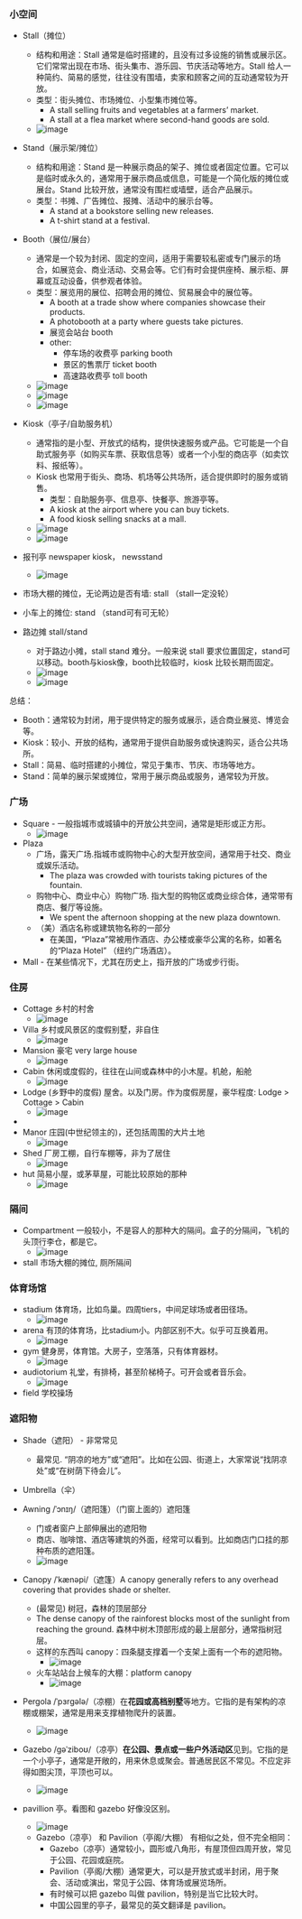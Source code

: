 ### 小空间

- Stall（摊位）
  - 结构和用途：Stall 通常是临时搭建的，且没有过多设施的销售或展示区。它们常常出现在市场、街头集市、游乐园、节庆活动等地方。Stall 给人一种简约、简易的感觉，往往没有围墙，卖家和顾客之间的互动通常较为开放。
  - 类型：街头摊位、市场摊位、小型集市摊位等。
    - A stall selling fruits and vegetables at a farmers’ market.
    - A stall at a flea market where second-hand goods are sold.
  - ![image](https://github.com/user-attachments/assets/437a445e-df31-4da4-87d9-c6120b001598)

- Stand（展示架/摊位）
  - 结构和用途：Stand 是一种展示商品的架子、摊位或者固定位置。它可以是临时或永久的，通常用于展示商品或信息，可能是一个简化版的摊位或展台。Stand 比较开放，通常没有围栏或墙壁，适合产品展示。
  - 类型：书摊、广告摊位、报摊、活动中的展示台等。
    - A stand at a bookstore selling new releases.
    - A t-shirt stand at a festival.
- Booth（展位/展台）
  - 通常是一个较为封闭、固定的空间，适用于需要较私密或专门展示的场合，如展览会、商业活动、交易会等。它们有时会提供座椅、展示柜、屏幕或互动设备，供参观者体验。
  - 类型：展览用的展位、招聘会用的摊位、贸易展会中的展位等。
    - A booth at a trade show where companies showcase their products.
    - A photobooth at a party where guests take pictures.
    - 展览会站台 booth
    - other:
      - 停车场的收费亭 parking booth
      - 景区的售票厅 ticket booth
      - 高速路收费亭 toll booth
  - ![image](https://github.com/user-attachments/assets/2f5ef58c-37d4-4d80-acfb-e9d1e358c677)
  - ![image](https://github.com/user-attachments/assets/67d79b7c-4634-4a98-a167-23ca8b196a72)
  - ![image](https://github.com/user-attachments/assets/e3c0414c-8b36-400c-8d70-9ed3a73a1486)
- Kiosk（亭子/自助服务机）
  - 通常指的是小型、开放式的结构，提供快速服务或产品。它可能是一个自助式服务亭（如购买车票、获取信息等）或者一个小型的商店亭（如卖饮料、报纸等）。
  - Kiosk 也常用于街头、商场、机场等公共场所，适合提供即时的服务或销售。
    - 类型：自助服务亭、信息亭、快餐亭、旅游亭等。
    - A kiosk at the airport where you can buy tickets.
    - A food kiosk selling snacks at a mall.
  - ![image](https://github.com/user-attachments/assets/c97d32e9-61c7-42e8-b852-f904a566c5aa)
  - ![image](https://github.com/user-attachments/assets/0639712d-4a32-47c7-a895-46793a22af3c)


- 报刊亭 newspaper kiosk， newsstand
  - ![image](https://github.com/user-attachments/assets/9125249a-6b8f-4c7b-a23d-1d7c625545d8)
- 市场大棚的摊位，无论两边是否有墙: stall （stall一定没轮）
- 小车上的摊位: stand （stand可有可无轮）
- 路边摊 stall/stand
  - 对于路边小摊，stall stand 难分。一般来说 stall 要求位置固定，stand可以移动。booth与kiosk像，booth比较临时，kiosk 比较长期而固定。
  - ![image](https://github.com/user-attachments/assets/10ae4c84-feb9-4fd7-9414-ab2f6da46c27)
  - ![image](https://github.com/user-attachments/assets/912c58f5-3411-4815-a972-5974aa98a3eb)

总结：
- Booth：通常较为封闭，用于提供特定的服务或展示，适合商业展览、博览会等。
- Kiosk：较小、开放的结构，通常用于提供自助服务或快速购买，适合公共场所。
- Stall：简易、临时搭建的小摊位，常见于集市、节庆、市场等地方。
- Stand：简单的展示架或摊位，常用于展示商品或服务，通常较为开放。


### 广场
- Square - 一般指城市或城镇中的开放公共空间，通常是矩形或正方形。
  - ![image](https://github.com/user-attachments/assets/a867f92d-49d6-4e7c-ae01-f4eb24c92ede)
- Plaza
  - 广场，露天广场.指城市或购物中心的大型开放空间，通常用于社交、商业或娱乐活动。
    - The plaza was crowded with tourists taking pictures of the fountain.
  - 购物中心、商业中心）购物广场. 指大型的购物区或商业综合体，通常带有商店、餐厅等设施。
    - We spent the afternoon shopping at the new plaza downtown.
  - （美）酒店名称或建筑物名称的一部分
    - 在美国，“Plaza”常被用作酒店、办公楼或豪华公寓的名称，如著名的“Plaza Hotel” （纽约广场酒店）。
- Mall - 在某些情况下，尤其在历史上，指开放的广场或步行街。

### 住房
- Cottage 乡村的村舍
  - ![image](https://github.com/user-attachments/assets/92b49896-c487-485a-aaff-0ba736c223ab)
- Villa 乡村或风景区的度假别墅，非自住
  - ![image](https://github.com/user-attachments/assets/620ac5db-73e3-4571-8014-55959b34fdf7)
- Mansion 豪宅 very large house
  - ![image](https://github.com/user-attachments/assets/1622d3dc-ea6b-474a-aace-8fddad3056e7)
- Cabin 休闲或度假的，往往在山间或森林中的小木屋。机舱，船舱
  - ![image](https://github.com/user-attachments/assets/f301ed57-7aac-4886-8533-969c7a6f1229)
- Lodge (乡野中的度假) 屋舍。以及门房。作为度假房屋，豪华程度: Lodge > Cottage > Cabin
  - ![image](https://github.com/user-attachments/assets/e3ae3ddc-dc0c-4e2b-b746-3592fd2de9e8)
-
- Manor 庄园(中世纪领主的)，还包括周围的大片土地
  - ![image](https://github.com/user-attachments/assets/9ab873a8-19ce-4952-bf8a-8a587d749249)
- Shed 厂房工棚，自行车棚等，非为了居住
  - ![image](https://github.com/user-attachments/assets/6025eb19-9e2e-449f-aff0-7e2e9dee4d4d)
- hut 简易小屋，或茅草屋，可能比较原始的那种
  - ![image](https://github.com/user-attachments/assets/377c9bc9-97d0-4d8e-a838-5d0dd38f6441)

### 隔间
- Compartment 一般较小，不是容人的那种大的隔间。盒子的分隔间，飞机的头顶行李仓，都是它。
  - ![image](https://github.com/user-attachments/assets/91957ce1-ee92-485f-848f-2b58ce7fb1ee)
- stall 市场大棚的摊位, 厕所隔间

### 体育场馆
- stadium 体育场，比如鸟巢。四周tiers，中间足球场或者田径场。
  - ![image](https://github.com/user-attachments/assets/eeb299a2-b241-4bb9-b3ce-4db7064d1d8a)
- arena 有顶的体育场，比stadium小。内部区别不大。似乎可互换着用。
  - ![image](https://github.com/user-attachments/assets/0b75abe9-c0b8-4140-afb6-050959999f0e)
- gym 健身房，体育馆。大房子，空落落，只有体育器材。
  - ![image](https://github.com/user-attachments/assets/ecaf165e-e129-42aa-8559-356546026045)
- audiotorium 礼堂，有排椅，甚至阶梯椅子。可开会或者音乐会。
  - ![image](https://github.com/user-attachments/assets/178bef1c-177a-454d-ad6b-c54cb25fb507)
- field 学校操场

### 遮阳物
- Shade（遮阳） - 非常常见
  - 最常见. “阴凉的地方”或“遮阳”。比如在公园、街道上，大家常说“找阴凉处”或“在树荫下待会儿”。
- Umbrella（伞）
- Awning /ˈɔnɪŋ/（遮阳篷）（门窗上面的）遮阳篷
  - 门或者窗户上部伸展出的遮阳物
  - 商店、咖啡馆、酒店等建筑的外面，经常可以看到。比如商店门口挂的那种布质的遮阳篷。
  - ![image](https://github.com/user-attachments/assets/b724c379-bc8c-4bc8-ba5a-d09538cbf470)

- Canopy /ˈkænəpi/（遮篷）A canopy generally refers to any overhead covering that provides shade or shelter. 
  -  (最常见) 树冠，森林的顶层部分
    - The dense canopy of the rainforest blocks most of the sunlight from reaching the ground. 森林中树木顶部形成的最上层部分，通常指树冠层。
  - 这样的东西叫  canopy：四条腿支撑着一个支架上面有一个布的遮阳物。
    - ![image](https://github.com/user-attachments/assets/f64700ab-6ab9-476c-9536-4c33c7ad6a00)
  - 火车站站台上候车的大棚：platform canopy
    - ![image](https://github.com/user-attachments/assets/f3c22c4f-9fb8-4703-a1f8-a202eaf7a56c)

- Pergola /ˈpɜrɡələ/（凉棚）在**花园或高档别墅**等地方。它指的是有架构的凉棚或棚架，通常是用来支撑植物爬升的装置。 
  - ![image](https://github.com/user-attachments/assets/227d9342-0912-462e-99fb-d6720025b6e7)

- Gazebo /ɡəˈziboʊ/（凉亭）**在公园、景点或一些户外活动区**见到。它指的是一个小亭子，通常是开敞的，用来休息或聚会。普通居民区不常见。不应定非得如图尖顶，平顶也可以。
  - ![image](https://github.com/user-attachments/assets/60b4921e-f6cb-4b19-9fd8-84bb4c7ff953)

- pavillion 亭。看图和 gazebo 好像没区别。
  - ![image](https://github.com/user-attachments/assets/edcb42a5-fc64-4f74-968e-aa5bc61978af)
  - Gazebo（凉亭） 和 Pavilion（亭阁/大棚） 有相似之处，但不完全相同：
    - Gazebo（凉亭）通常较小，圆形或八角形，有屋顶但四周开放，常见于公园、花园或庭院。
    - Pavilion（亭阁/大棚）通常更大，可以是开放式或半封闭，用于聚会、活动或演出，常见于公园、体育场或展览场所。
    - 有时候可以把 gazebo 叫做 pavilion，特别是当它比较大时。
    - 中国公园里的亭子，最常见的英文翻译是 pavilion。
